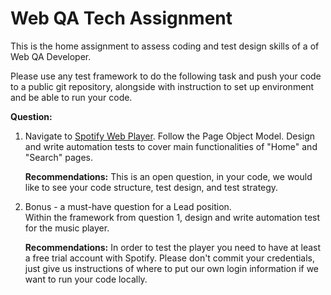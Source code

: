 # Web QA Tech Assignment

This is the home assignment to assess coding and test design skills of a of Web QA Developer.

Please use any test framework to do the following task and push your code to a public git repository, alongside with instruction to set up environment and be able to run your code.

**Question:**
1. Navigate to [Spotify Web Player](https://open.spotify.com). Follow the Page Object Model. Design and write automation tests to cover main functionalities of "Home" and "Search" pages. 

    **Recommendations:**
    This is an open question, in your code, we would like to see your code structure, test design, and test strategy.

1. Bonus - a must-have question for a Lead position.  
    Within the framework from question 1, design and write automation test for the music player.

    **Recommendations:**
    In order to test the player you need to have at least a free trial account with Spotify. Please don't commit your credentials, just give us instructions of where to put our own login information if we want to run your code locally.
